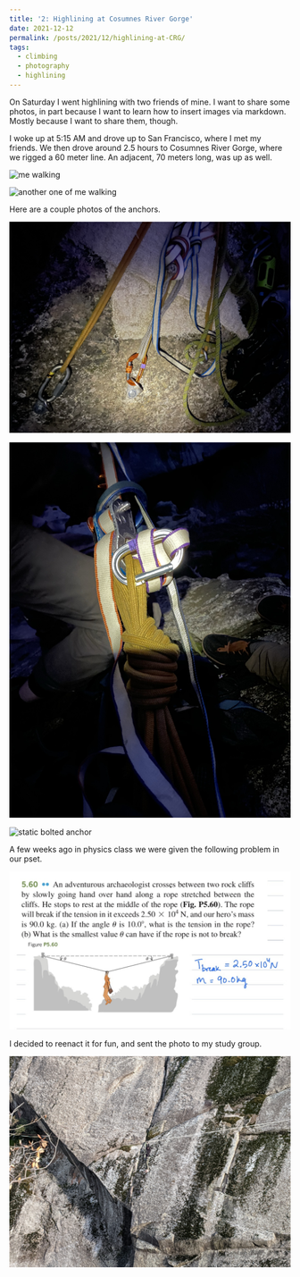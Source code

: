 ```yaml
---
title: '2: Highlining at Cosumnes River Gorge'
date: 2021-12-12
permalink: /posts/2021/12/highlining-at-CRG/
tags:
  - climbing
  - photography
  - highlining
---
```


On Saturday I went highlining with two friends of mine. I want to share some photos, in part because I want to learn how to insert images via markdown. Mostly because I want to share them, though.

I woke up at 5:15 AM and drove up to San Francisco, where I met my friends. We then drove around 2.5 hours to Cosumnes River Gorge, where we rigged a 60 meter line. An adjacent, 70 meters long, was up as well.

![me walking](/images/blog_posts/2021-12-12-highlining-at-CRG/IMG_0091_Original.jpeg)

![another one of me walking](/images/blog_posts/2021-12-12-highlining-at-CRG/IMG_0088_Original.jpeg)

Here are a couple photos of the anchors.

![lol aluminum biner](/images/blog_posts/2021-12-12-highlining-at-CRG/IMG_1679.jpeg)

![dynamic side sliding X](/images/blog_posts/2021-12-12-highlining-at-CRG/IMG_1677.jpeg)

![static bolted anchor](/images/blog_posts/2021-12-12-highlining-at-CRG/PXL_20211211_194954167_Original.jpeg)

A few weeks ago in physics class we were given the following problem in our pset.

![physics problem](/images/blog_posts/2021-12-12-highlining-at-CRG/IMG_1668.jpeg)

I decided to reenact it for fun, and sent the photo to my study group.

![our hero](/images/blog_posts/2021-12-12-highlining-at-CRG/PXL_20211211_232710054_Original.jpeg)
